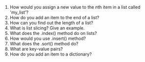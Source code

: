 1. How would you assign a new value to the *n*th item in a list called 'my_list'?
2. How do you add an item to the end of a list?
3. How can you find out the length of a list?
4. What is list slicing? Give an example.
5. What does the .index() method do on lists?
6. How would you use .insert() method?
7. What does the .sort() method do?
8. What are key-value pairs? 
9. How do you add an item to a dictionary?